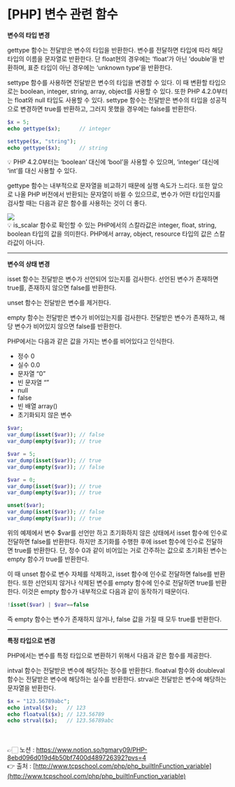 # [PHP] 변수 관련 함수

**변수의 타입 변경**

gettype 함수는 전달받은 변수의 타입을 반환한다.
변수를 전달하면 타입에 따라 해당 타입의 이름을 문자열로 반환한다.
단 float현의 경우에는 ‘float’가 아닌 ‘double’을 반환하며, 표준 타입이 아닌 경우에는 
‘unknown type’을 반환한다.

settype 함수를 사용하면 전달받은 변수의 타입을 변경할 수 있다.
이 때 변환할 타입으로는 boolean, integer, string, array, object를 사용할 수 있다. 
또한 PHP 4.2.0부터는 float와 null 타입도 사용할 수 있다.
settype 함수는 전달받은 변수의 타입을 성공적으로 변경하면 true를 반환하고, 그러지 못했을 경우에는 false를 반환한다.

```php
$x = 5;
echo gettype($x);      // integer

settype($x, "string");
echo gettype($x);      // string
```

<aside>
💡 PHP 4.2.0부터는 ‘boolean’ 대신에 ‘bool’을 사용할 수 있으며, ‘integer’ 대신에 ‘int’를 대신 사용할 수 있다.

</aside>

gettype 함수는 내부적으로 문자열을 비교하기 때문에 실행 속도가 느리다.
또한 앞으로 나올 PHP 버전에서 반환되는 문자열이 바뀔 수 있으므로, 변수가 어떤 타입인지를 
검사할 때는 다음과 같은 함수를 사용하는 것이 더 좋다.

<img src="https://s3.us-west-2.amazonaws.com/secure.notion-static.com/68298ba5-3b71-4eaf-9a1c-c42acd6c8b17/Untitled.png?X-Amz-Algorithm=AWS4-HMAC-SHA256&X-Amz-Content-Sha256=UNSIGNED-PAYLOAD&X-Amz-Credential=AKIAT73L2G45EIPT3X45%2F20230309%2Fus-west-2%2Fs3%2Faws4_request&X-Amz-Date=20230309T044913Z&X-Amz-Expires=86400&X-Amz-Signature=ea3f2ab17b70977ff97f5302c2cc819e5aa8a8f40cb2a82775654db9ec311f86&X-Amz-SignedHeaders=host&response-content-disposition=filename%3D%22Untitled.png%22&x-id=GetObject">

<aside>
💡 is_scalar 함수로 확인할 수 있는 PHP에서의 스칼라값은 integer, float, string, boolean 타입의 값을 의미한다. PHP에서 array, object, resource 타입의 값은 스칼라값이 아니다.

</aside>

---

**변수의 상태 변경**

isset 함수는 전달받은 변수가 선언되어 있는지를 검사한다.
선언된 변수가 존재하면 true를, 존재하지 않으면 false를 반환한다.

unset 함수는 전달받은 변수를 제거한다.

empty 함수는 전달받은 변수가 비어있는지를 검사한다.
전달받은 변수가 존재하고, 해당 변수가 비어있지 않으면 false를 반환한다.

PHP에서는 다음과 같은 값을 가지는 변수를 비어있다고 인식한다.

- 정수 0
- 실수 0.0
- 문자열 “0”
- 빈 문자열 “”
- null
- false
- 빈 배열 array()
- 초기화되지 않은 변수

```php
$var;
var_dump(isset($var)); // false
var_dump(empty($var)); // true

$var = 5;
var_dump(isset($var)); // true
var_dump(empty($var)); // false

$var = 0;
var_dump(isset($var)); // true
var_dump(empty($var)); // true

unset($var);
var_dump(isset($var)); // false
var_dump(empty($var)); // true
```

위의 예제에서 변수 $var를 선언만 하고 초기화하지 않은 상태에서 isset 함수에 인수로 전달하면 false를 반환한다.
하지만 초기화를 수행한 후에 isset 함수에 인수로 전달하면 true를 반환한다.
단, 정수 0과 같이 비어있는 거로 간주하는 값으로 초기화된 변수는 empty 함수가 true를 반환한다.

이 때 unset 함수로 변수 자체를 삭제하고, isset 함수에 인수로 전달하면 false를 반환한다.
또한 선언되지 않거나 삭제된 변수를 empty 함수에 인수로 전달하면 true를 반환한다. 
이것은 empty 함수가 내부적으로 다음과 같이 동작하기 때문이다.

```php
!isset($var) | $var==false
```

즉 empty 함수는 변수가 존재하지 않거나, false 값을 가질 때 모두 true를 반환한다.

---

**특정 타입으로 변경**

PHP에서는 변수를 특정 타입으로 변환하기 위해서 다음과 같은 함수를 제공한다.

intval 함수는 전달받은 변수에 해당하는 정수를 반환한다.
floatval 함수와 doubleval 함수는 전달받은 변수에 해당하는 실수를 반환한다.
strval은 전달받은 변수에 해당하는 문자열을 반환한다.

```php
$x = "123.56789abc";
echo intval($x);   // 123
echo floatval($x); // 123.56789
echo strval($x);   // 123.56789abc
```

<br><br>
👉🏻 노션 : https://www.notion.so/tgmary09/PHP-8ebd096d019d4b50bf7400d489726392?pvs=4
<br>
👉 출처 : [http://www.tcpschool.com/php/php_builtInFunction_variable](http://www.tcpschool.com/php/php_builtInFunction_variable)
